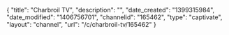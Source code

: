 {
    "title": "Charbroil TV",
    "description": "",
    "date_created": "1399315984",
    "date_modified": "1406756701",
    "channelid": "165462",
    "type": "captivate",
    "layout": "channel",
    "url": "\/c\/charbroil-tv\/165462"
}